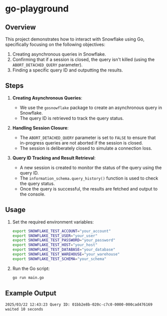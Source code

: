 # go-playground

## Overview

This project demonstrates how to interact with Snowflake using Go, specifically focusing on the following objectives:

1. Creating asynchronous queries in Snowflake.
2. Confirming that if a session is closed, the query isn't killed (using the `ABORT_DETACHED_QUERY` parameter).
3. Finding a specific query ID and outputting the results.

## Steps

1. **Creating Asynchronous Queries**:
    - We use the `gosnowflake` package to create an asynchronous query in Snowflake.
    - The query ID is retrieved to track the query status.

2. **Handling Session Closure**:
    - The `ABORT_DETACHED_QUERY` parameter is set to `FALSE` to ensure that in-progress queries are not aborted if the session is closed.
    - The session is deliberately closed to simulate a connection loss.

3. **Query ID Tracking and Result Retrieval**:
    - A new session is created to monitor the status of the query using the query ID.
    - The `information_schema.query_history()` function is used to check the query status.
    - Once the query is successful, the results are fetched and output to the console.

## Usage

1. Set the required environment variables:
    ```sh
    export SNOWFLAKE_TEST_ACCOUNT="your_account"
    export SNOWFLAKE_TEST_USER="your_user"
    export SNOWFLAKE_TEST_PASSWORD="your_password"
    export SNOWFLAKE_TEST_HOST="your_host"
    export SNOWFLAKE_TEST_DATABASE="your_database"
    export SNOWFLAKE_TEST_WAREHOUSE="your_warehouse"
    export SNOWFLAKE_TEST_SCHEMA="your_schema"
    ```

2. Run the Go script:
    ```sh
    go run main.go
    ```

## Example Output

```sh
2025/03/22 12:43:23 Query ID: 01bb2e8b-020c-c7c0-0000-000cad476169
waited 10 seconds
```
